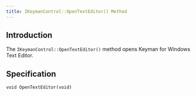 ```yaml
---
title: IKeymanControl::OpenTextEditor() Method
---
```


## Introduction

The `IKeymanControl::OpenTextEditor()` method opens Keyman for Windows Text
Editor.

## Specification

``` clike
void OpenTextEditor(void)
```
